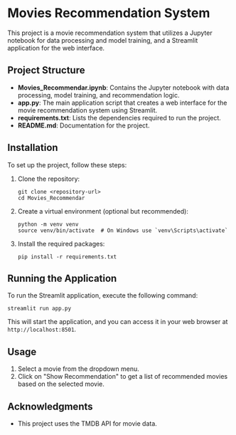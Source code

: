 # Movies Recommendation System

This project is a movie recommendation system that utilizes a Jupyter notebook for data processing and model training, and a Streamlit application for the web interface.

## Project Structure

- **Movies_Recommendar.ipynb**: Contains the Jupyter notebook with data processing, model training, and recommendation logic.
- **app.py**: The main application script that creates a web interface for the movie recommendation system using Streamlit.
- **requirements.txt**: Lists the dependencies required to run the project.
- **README.md**: Documentation for the project.

## Installation

To set up the project, follow these steps:

1. Clone the repository:
   ```
   git clone <repository-url>
   cd Movies_Recommendar
   ```

2. Create a virtual environment (optional but recommended):
   ```
   python -m venv venv
   source venv/bin/activate  # On Windows use `venv\Scripts\activate`
   ```

3. Install the required packages:
   ```
   pip install -r requirements.txt
   ```

## Running the Application

To run the Streamlit application, execute the following command:
```
streamlit run app.py
```

This will start the application, and you can access it in your web browser at `http://localhost:8501`.

## Usage

1. Select a movie from the dropdown menu.
2. Click on "Show Recommendation" to get a list of recommended movies based on the selected movie.

## Acknowledgments

- This project uses the TMDB API for movie data.